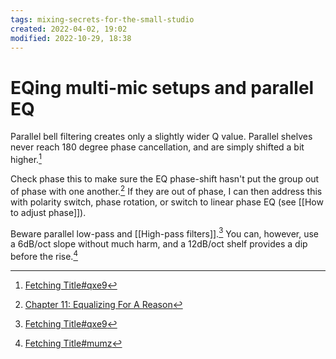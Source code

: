 ```yaml
---
tags: mixing-secrets-for-the-small-studio 
created: 2022-04-02, 19:02
modified: 2022-10-29, 18:38
---
```


# EQing multi-mic setups and parallel EQ
Parallel bell filtering creates only a slightly wider Q value. Parallel shelves never reach 180 degree phase cancellation, and are simply shifted a bit higher.[^1]

Check phase this to make sure the EQ phase-shift hasn't put the group out of phase with one another.[^2] If they are out of phase, I can then address this with polarity switch, phase rotation, or switch to linear phase EQ (see [[How to adjust phase]]).

Beware parallel low-pass and [[High-pass filters]].[^1] You can, however, use a 6dB/oct slope without much harm, and a 12dB/oct shelf provides a dip before the rise.[^3]

[^1]: [Fetching Title#qxe9](https://youtu.be/RL4KDVFlkUg)
[^2]: [Chapter 11: Equalizing For A Reason](https://cambridge-mt.com/ms/ch11/#workflow-demonstration-video)
[^3]: [Fetching Title#mumz](https://youtu.be/le7oVIrt9oU)